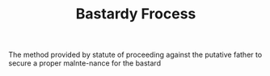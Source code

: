 ---
title: Bastardy Frocess
letter: B
permalink: "/definitions/bastardy-frocess.html"
body: The method provided by statute of proceeding against the putative father to
  secure a proper malnte-nance for the bastard
published_at: '2018-07-07'
layout: post
---